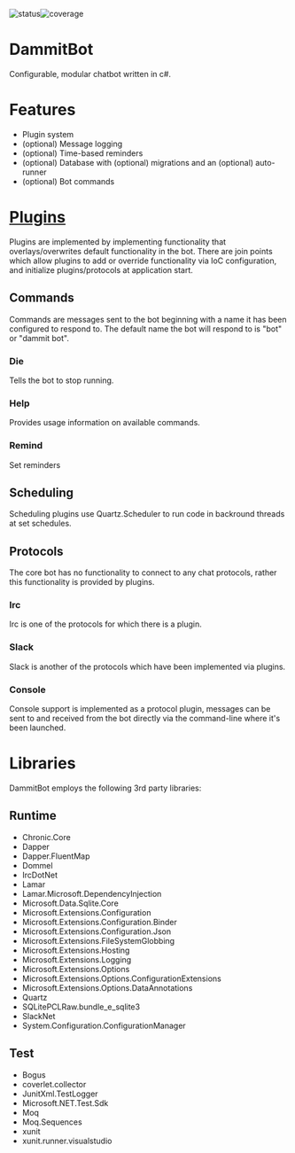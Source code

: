 ![status](https://mangler/gitlab/jason/dammit_bot/badges/master/pipeline.svg?ignore_skipped=true)![coverage](https://mangler/gitlab/jason/dammit_bot/badges/master/coverage.svg)

# DammitBot

Configurable, modular chatbot written in c#.

# Features

- Plugin system
- (optional) Message logging
- (optional) Time-based reminders
- (optional) Database with (optional) migrations and an (optional) auto-runner
- (optional) Bot commands

# [Plugins](doc/Plugins.md)

Plugins are implemented by implementing functionality that overlays/overwrites default functionality in the bot.  There are join points which allow plugins to add or override functionality via IoC configuration, and initialize plugins/protocols
at application start.

## Commands

Commands are messages sent to the bot beginning with a name it has been configured to respond to.  The default name the bot will respond to is "bot" or "dammit bot".

### Die

Tells the bot to stop running.

### Help

Provides usage information on available commands.

### Remind

Set reminders

## Scheduling

Scheduling plugins use Quartz.Scheduler to run code in backround threads at set schedules.

## Protocols

The core bot has no functionality to connect to any chat protocols, rather this functionality is provided by plugins.

### Irc

Irc is one of the protocols for which there is a plugin.

### Slack

Slack is another of the protocols which have been implemented via plugins.

### Console

Console support is implemented as a protocol plugin, messages can be sent to and received from the bot directly
via the command-line where it's been launched.

# Libraries

DammitBot employs the following 3rd party libraries:

## Runtime
- Chronic.Core
 - Dapper
 - Dapper.FluentMap
 - Dommel
 - IrcDotNet
 - Lamar
 - Lamar.Microsoft.DependencyInjection
 - Microsoft.Data.Sqlite.Core
 - Microsoft.Extensions.Configuration
 - Microsoft.Extensions.Configuration.Binder
 - Microsoft.Extensions.Configuration.Json
 - Microsoft.Extensions.FileSystemGlobbing
 - Microsoft.Extensions.Hosting
 - Microsoft.Extensions.Logging
 - Microsoft.Extensions.Options
 - Microsoft.Extensions.Options.ConfigurationExtensions
 - Microsoft.Extensions.Options.DataAnnotations
 - Quartz
 - SQLitePCLRaw.bundle_e_sqlite3
 - SlackNet
 - System.Configuration.ConfigurationManager

## Test
 - Bogus
 - coverlet.collector
 - JunitXml.TestLogger
 - Microsoft.NET.Test.Sdk
 - Moq
 - Moq.Sequences
 - xunit
 - xunit.runner.visualstudio
